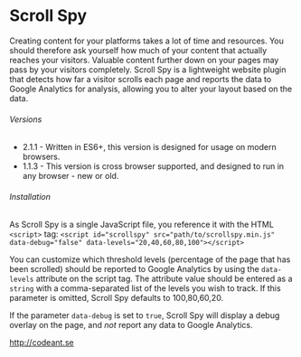 # Scroll Spy

Creating content for your platforms takes a lot of time and resources. You should therefore ask yourself how much of your content that actually reaches your visitors. Valuable content further down on your pages may pass by your visitors completely.
Scroll Spy is a lightweight website plugin that detects how far a visitor scrolls each page and reports the data to Google Analytics for analysis, allowing you to alter your layout based on the data.

###### Versions

* 2.1.1 - Written in ES6+, this version is designed for usage on modern browsers.
* 1.1.3 - This version is cross browser supported, and designed to run in any browser - new or old.

###### Installation

As Scroll Spy is a single JavaScript file, you reference it with the HTML `<script>` tag:
`<script id="scrollspy" src="path/to/scrollspy.min.js" data-debug="false" data-levels="20,40,60,80,100"></script>`

You can customize which threshold levels (percentage of the page that has been scrolled) should be reported to Google Analytics by using the `data-levels` attribute on the script tag.
The attribute value should be entered as a `string` with a comma-separated list of the levels you wish to track. If this parameter is omitted, Scroll Spy defaults to 100,80,60,20.

If the parameter `data-debug` is set to `true`, Scroll Spy will display a debug overlay on the page, and *not* report any data to Google Analytics.

http://codeant.se